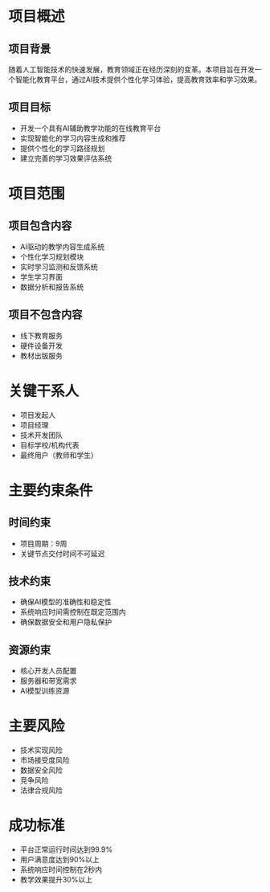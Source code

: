 # 项目概述

## 项目背景
随着人工智能技术的快速发展，教育领域正在经历深刻的变革。本项目旨在开发一个智能化教育平台，通过AI技术提供个性化学习体验，提高教育效率和学习效果。

## 项目目标
- 开发一个具有AI辅助教学功能的在线教育平台
- 实现智能化的学习内容生成和推荐
- 提供个性化的学习路径规划
- 建立完善的学习效果评估系统

# 项目范围

## 项目包含内容
- AI驱动的教学内容生成系统
- 个性化学习规划模块
- 实时学习监测和反馈系统
- 学生学习界面
- 数据分析和报告系统

## 项目不包含内容
- 线下教育服务
- 硬件设备开发
- 教材出版服务

# 关键干系人
- 项目发起人
- 项目经理
- 技术开发团队
- 目标学校/机构代表
- 最终用户（教师和学生）

# 主要约束条件

## 时间约束
- 项目周期：9周
- 关键节点交付时间不可延迟

## 技术约束
- 确保AI模型的准确性和稳定性
- 系统响应时间需控制在既定范围内
- 确保数据安全和用户隐私保护

## 资源约束
- 核心开发人员配置
- 服务器和带宽需求
- AI模型训练资源

# 主要风险
- 技术实现风险
- 市场接受度风险
- 数据安全风险
- 竞争风险
- 法律合规风险

# 成功标准
- 平台正常运行时间达到99.9%
- 用户满意度达到90%以上
- 系统响应时间控制在2秒内
- 教学效果提升30%以上
